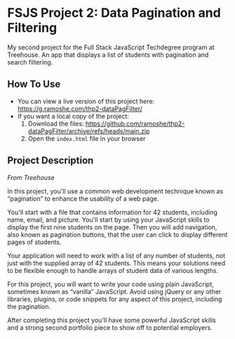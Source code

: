 # FSJS Project 2: Data Pagination and Filtering
 My second project for the Full Stack JavaScript Techdegree program at Treehouse. An app that displays a list of students with pagination and search filtering.
 
## How To Use
 - You can view a live version of this project here: https://g.ramoshe.com/thp2-dataPagFilter/
 - If you want a local copy of the project:
    1. Download the files: https://github.com/ramoshe/thp2-dataPagFilter/archive/refs/heads/main.zip
    2. Open the `index.html` file in your browser
 
## Project Description
*From Treehouse*

In this project, you'll use a common web development technique known as “pagination” to enhance the usability of a web page.

You'll start with a file that contains information for 42 students, including name, email, and picture. You'll start by using your JavaScript skills to display the first nine students on the page. Then you will add navigation, also known as pagination buttons, that the user can click to display different pages of students.

Your application will need to work with a list of any number of students, not just with the supplied array of 42 students. This means your solutions need to be flexible enough to handle arrays of student data of various lengths.

For this project, you will want to write your code using plain JavaScript, sometimes known as “vanilla” JavaScript. Avoid using jQuery or any other libraries, plugins, or code snippets for any aspect of this project, including the pagination.

After completing this project you'll have some powerful JavaScript skills and a strong second portfolio piece to show off to potential employers.
